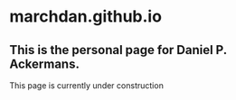 # marchdan.github.io

## This is the personal page for Daniel P. Ackermans.
This page is currently under construction

